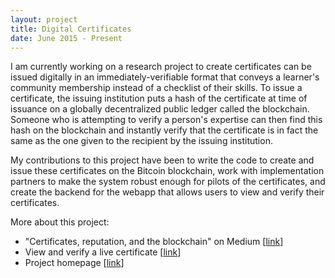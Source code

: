 ```yaml
---
layout: project
title: Digital Certificates
date: June 2015 - Present
---
```


I am currently working on a research project to create certificates can be issued digitally in an immediately-verifiable format that conveys a learner's community membership instead of a checklist of their skills. To issue a certificate, the issuing institution puts a hash of the certificate at time of issuance on a globally decentralized public ledger called the blockchain. Someone who is attempting to verify a person's expertise can then find this hash on the blockchain and instantly verify that the certificate is in fact the same as the one given to the recipient by the issuing institution.

My contributions to this project have been to write the code to create and issue these certificates on the Bitcoin blockchain, work with implementation partners to make the system robust enough for pilots of the certificates, and create the backend for the webapp that allows users to view and verify their certificates.

More about this project:

- "Certificates, reputation, and the blockchain" on Medium [[link](https://medium.com/mit-media-lab/certificates-reputation-and-the-blockchain-aee03622426f#.y0d0cfsnr)]
- View and verify a live certificate [[link](https://certs.media.mit.edu/8ca9cad234bdc2136532072e4a01b4898d45ef128d0cec499e76903787b9430d)]
- Project homepage [[link](http://learn.media.mit.edu/digital-certificates)]
